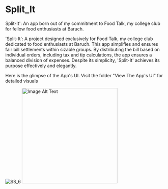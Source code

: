 # Split_It
Split-It': An app born out of my commitment to Food Talk, my college club for fellow food enthusiasts at Baruch.

'Split-It': A project designed exclusively for Food Talk, my college club dedicated to food enthusiasts at Baruch. This app simplifies and ensures fair bill settlements within sizable groups. By distributing the bill based on individual orders, including tax and tip calculations, the app ensures a balanced division of expenses. Despite its simplicity, 'Split-It' achieves its purpose effectively and elegantly.

Here is the glimpse of the App's UI. Visit the folder "View The App's UI" for detailed visuals

![SS_6](https://github.com/aizazurrahman/Android_App_Development-Split_It/assets/99770920/f87147fd-3568-4e2a-88d6-06f1aaa54c2d)
<img src="path/to/your/image.jpg" alt="Image Alt Text" width="300px">
